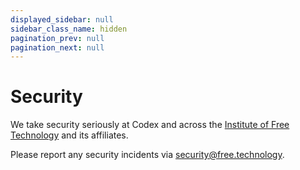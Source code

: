 ```yaml
---
displayed_sidebar: null
sidebar_class_name: hidden
pagination_prev: null
pagination_next: null
---
```


# Security

We take security seriously at Codex and across the <a href="https://free.technology/" target="_blank">Institute of Free Technology</a> and its affiliates.

Please report any security incidents via <a href="mailto:security@free.technology">security@free.technology</a>.
